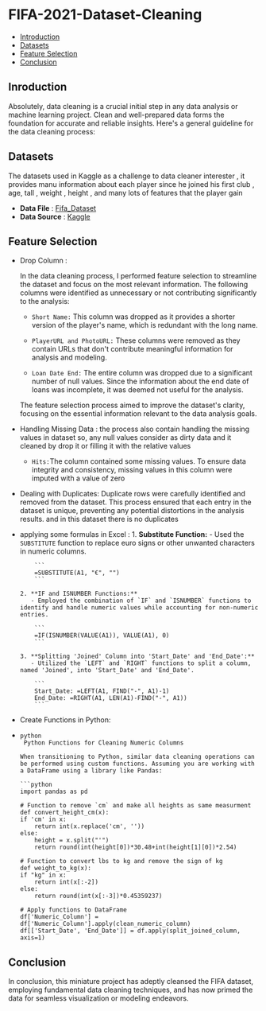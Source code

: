 # FIFA-2021-Dataset-Cleaning
- [Introduction](#Introduction)
- [Datasets](#Datasets)
- [Feature Selection](#Feature_Selection)
- [Conclusion](#Conclusion)






## Inroduction

Absolutely, data cleaning is a crucial initial step in any data analysis or machine learning project. Clean and well-prepared data forms the foundation for accurate and reliable insights. Here's a general guideline for the data cleaning process:


## Datasets 
The datasets used in Kaggle as a challenge to data cleaner interester , it provides manu information about each player since he joined his first club , age, tall , weight , height , and many lots of features that the player gain
- **Data File** : [Fifa_Dataset](https://github.com/AbdallahOdeh2/FIFA-2021-Dataset-Cleaning/blob/c1d79745ee7f6eb875d748ca873aa34dfd384f36/fifa21%20raw%20data%20v2.csv)
- **Data Source** : [Kaggle](https://www.kaggle.com/datasets/yagunnersya/fifa-21-messy-raw-dataset-for-cleaning-exploring/data?select=fifa21+raw+data+v2.csv)


## Feature Selection
- Drop Column :
  
    In the data cleaning process, I performed feature selection to streamline the dataset and focus on the most relevant information. The following columns were identified as unnecessary or not contributing significantly to the analysis:
    
    - `Short Name:` This column was dropped as it provides a shorter version of the player's name, which is redundant with the long name.
    
    - `PlayerURL and PhotoURL:` These columns were removed as they contain URLs that don't contribute meaningful information for analysis and modeling.
    
    - `Loan Date End:` The entire column was dropped due to a significant number of null values. Since the information about the end date of loans was incomplete, it was deemed not useful for the analysis.
    
    The feature selection process aimed to improve the dataset's clarity, focusing on the essential information relevant to the data analysis goals.
  
- Handling Missing Data :
    the process also contain handling the missing values in dataset so, any null values consider as dirty data and it cleaned by drop it or filling it with the relative values
    - `Hits:`The column contained some missing values. To ensure data integrity and consistency, missing values in this column were imputed with a value of zero

- Dealing with Duplicates:
    Duplicate rows were carefully identified and removed from the dataset. This process ensured that each entry in the dataset is unique, preventing any potential distortions in the analysis results.
    and in this dataset there is no duplicates
  
- applying some formulas in Excel :
      1. **Substitute Function:**
         - Used the `SUBSTITUTE` function to replace euro signs or other unwanted characters in numeric columns.
      
          ```
          =SUBSTITUTE(A1, "€", "")
          ```
      
      2. **IF and ISNUMBER Functions:**
         - Employed the combination of `IF` and `ISNUMBER` functions to identify and handle numeric values while accounting for non-numeric entries.
      
          ```
          =IF(ISNUMBER(VALUE(A1)), VALUE(A1), 0)
          ```
      
      3. **Splitting 'Joined' Column into 'Start_Date' and 'End_Date':**
         - Utilized the `LEFT` and `RIGHT` functions to split a column, named 'Joined', into 'Start_Date' and 'End_Date'.
      
          ```
          Start_Date: =LEFT(A1, FIND("-", A1)-1)
          End_Date: =RIGHT(A1, LEN(A1)-FIND("-", A1))
          ```
- Create Functions in Python:
-   ```
    python
     Python Functions for Cleaning Numeric Columns
    
    When transitioning to Python, similar data cleaning operations can be performed using custom functions. Assuming you are working with a DataFrame using a library like Pandas:
    
    ```python
    import pandas as pd
    
    # Function to remove `cm` and make all heights as same measurment
    def convert_height_cm(x):
    if 'cm' in x:
        return int(x.replace('cm', ''))
    else:
        height = x.split("'")
        return round(int(height[0])*30.48+int(height[1][0])*2.54)
    
    # Function to convert lbs to kg and remove the sign of kg
    def weight_to_kg(x):
    if "kg" in x:
        return int(x[:-2])
    else:
        return round(int(x[:-3])*0.45359237)
    
    # Apply functions to DataFrame
    df['Numeric_Column'] = df['Numeric_Column'].apply(clean_numeric_column)
    df[['Start_Date', 'End_Date']] = df.apply(split_joined_column, axis=1)
    ```


   ## Conclusion
  In conclusion, this miniature project has adeptly cleansed the FIFA dataset, employing fundamental data cleaning techniques, and has now primed the data for seamless visualization or modeling endeavors.





         
